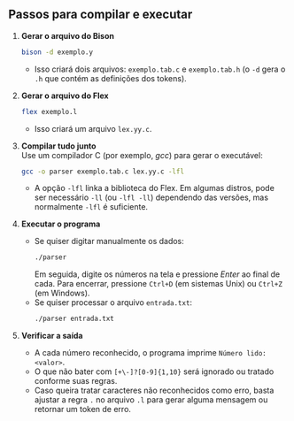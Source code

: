 ## Passos para compilar e executar

1. **Gerar o arquivo do Bison**  
   ```bash
   bison -d exemplo.y
   ```
   - Isso criará dois arquivos: `exemplo.tab.c` e `exemplo.tab.h` (o `-d` gera o `.h` que contém as definições dos tokens).

2. **Gerar o arquivo do Flex**  
   ```bash
   flex exemplo.l
   ```
   - Isso criará um arquivo `lex.yy.c`.

3. **Compilar tudo junto**  
   Use um compilador C (por exemplo, *gcc*) para gerar o executável:
   ```bash
   gcc -o parser exemplo.tab.c lex.yy.c -lfl
   ```
   - A opção `-lfl` linka a biblioteca do Flex. Em algumas distros, pode ser necessário `-ll` (ou `-lfl -ll`) dependendo das versões, mas normalmente `-lfl` é suficiente.

4. **Executar o programa**  
   - Se quiser digitar manualmente os dados:
     ```bash
     ./parser
     ```
     Em seguida, digite os números na tela e pressione *Enter* ao final de cada. Para encerrar, pressione `Ctrl+D` (em sistemas Unix) ou `Ctrl+Z` (em Windows).
   - Se quiser processar o arquivo `entrada.txt`:
     ```bash
     ./parser entrada.txt
     ```

5. **Verificar a saída**  
   - A cada número reconhecido, o programa imprime `Número lido: <valor>`.
   - O que não bater com `[+\-]?[0-9]{1,10}` será ignorado ou tratado conforme suas regras.  
   - Caso queira tratar caracteres não reconhecidos como erro, basta ajustar a regra `.` no arquivo `.l` para gerar alguma mensagem ou retornar um token de erro.
